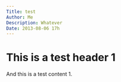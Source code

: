 ```yaml
---
Title: test
Author: Me
Description: Whatever
Date: 2013-08-06 17h
---
```


# This is a test header 1

And this is a test content 1.
